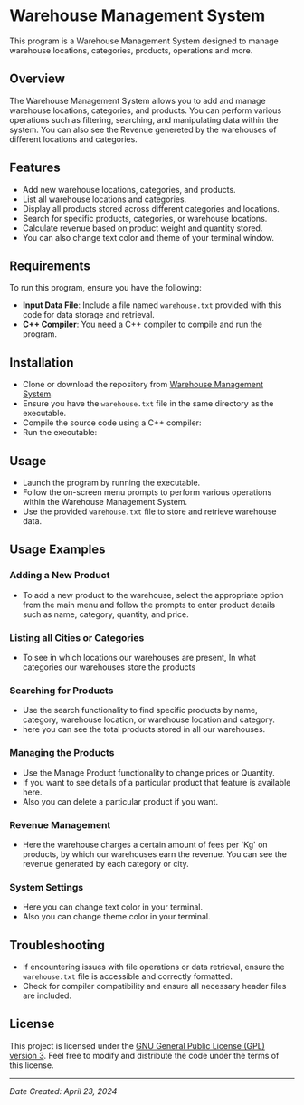 # Warehouse Management System

This program is a Warehouse Management System designed to manage warehouse locations, categories, products, operations and more.

## Overview

The Warehouse Management System allows you to add and manage warehouse locations, categories, and products. You can perform various operations such as filtering, searching, and manipulating data within the system. You can also see the Revenue genereted by the warehouses of different locations and categories.


## Features

- Add new warehouse locations, categories, and products.
- List all warehouse locations and categories.
- Display all products stored across different categories and locations.
- Search for specific products, categories, or warehouse locations.
- Calculate revenue based on product weight and quantity stored.
- You can also change text color and theme of your terminal window.

## Requirements

To run this program, ensure you have the following:

- **Input Data File**: Include a file named `warehouse.txt` provided with this code for data storage and retrieval.
- **C++ Compiler**: You need a C++ compiler to compile and run the program.

## Installation

- Clone or download the repository from [Warehouse Management System](https://github.com/YashChugani/Warehouse_Management_System).
- Ensure you have the `warehouse.txt` file in the same directory as the executable.
- Compile the source code using a C++ compiler:
- Run the executable:


## Usage

- Launch the program by running the executable.
- Follow the on-screen menu prompts to perform various operations within the Warehouse Management System.
- Use the provided `warehouse.txt` file to store and retrieve warehouse data.

## Usage Examples

### Adding a New Product

- To add a new product to the warehouse, select the appropriate option from the main menu and follow the prompts to enter product details such as name, category, quantity, and price.

### Listing all Cities or Categories

- To see in which locations our warehouses are present, In what categories our warehouses store the products

### Searching for Products

- Use the search functionality to find specific products by name, category, warehouse location, or warehouse location and category.
- here you can see the total products stored in all our warehouses.

### Managing the Products

- Use the Manage Product functionality to change prices or Quantity.
- If you want to see details of a particular product that feature is available here.
- Also you can delete a particular product if you want.

### Revenue Management

- Here the warehouse charges a certain amount of fees per 'Kg' on products, by which our warehouses earn the revenue. You can see the revenue generated by each category or city.

### System Settings

- Here you can change text color in your terminal.
- Also you can change theme color in your terminal.

## Troubleshooting

- If encountering issues with file operations or data retrieval, ensure the `warehouse.txt` file is accessible and correctly formatted.
- Check for compiler compatibility and ensure all necessary header files are included.

## License

This project is licensed under the [GNU General Public License (GPL) version 3](https://github.com/YashChugani/Warehouse_Management_System/blob/main/LICENSE). Feel free to modify and distribute the code under the terms of this license.


---

*Date Created: April 23, 2024*
